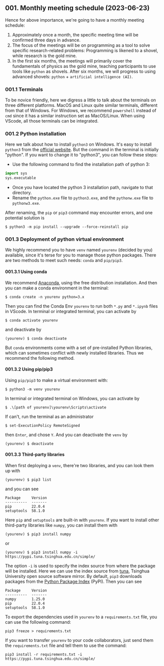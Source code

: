 ## 001. Monthly meeting schedule (2023-06-23)

Hence for above importance, we're going to have a monthly meeting schedule:
1. Approximately once a month, the specific meeting time will be confirmed three days in advance.
2. The focus of the meetings will be on programming as a tool to solve specific research-related problems: Programming is likened to a shovel, while research is the gold mine.
3. In the first six months, the meetings will primarily cover the fundamentals of physics as the gold mine, teaching participants to use tools like `python` as shovels. After six months, we will progress to using advanced shovels: `python` + `artificial intelligence (AI)`.

### 001.1 Terminals
To be novice friendly, here we digress a little to talk about the terminals on three different platforms. MacOS and Linux quite similar terminals, different from that of Windows. For Windows, we recommend `powershell` instead of `cmd` since it has a similar instruction set as MacOS/Linux. When using VScode, all those terminals can be integrated.

### 001.2 Python installation
Here we talk about how to install `python3` on Windows. 
It's easy to install `python3` from the [official website](https://www.python.org/downloads/). But the command in the terminal is initially "python". If you want to change it to "python3", you can follow these steps:
* Use the following command to find the installation path of python 3:
```python
import sys
sys.executable
```
* Once you have located the python 3 installation path, navigate to that directory.
* Rename the `python.exe` file to `python3.exe`, and the `pythonw.exe` file to `pythonw3.exe`.

After renaming, the `pip` or `pip3` command may encounter errors, and one potential solution is
```console
$ python3 -m pip install --upgrade --force-reinstall pip
```
### 001.3 Deployment of python virtual environment
We highly recommend you to have `venv` named `yourenv` (decided by you) available, since it's terse for you to manage those python packages. There are two methods to meet such needs: `conda` and `pip/pip3`.
#### 001.3.1 Using conda
We recommend [Anaconda](https://www.anaconda.com/products/distribution), using the free distribution installation. And then you can make a conda environment in the terminal:
```console
$ conda create -n yourenv python=3.x
```
Then you can find the Conda Env `yourenv` to run both `*.py` and `*.ipynb` files in VScode.
In terminal or integrated terminal, you can activate by
```console
$ conda activate yourenv
```
and deactivate by
```console
(yourenv) $ conda deactivate
```
But `conda` environments come with a set of pre-installed Python libraries, which can sometimes conflict with newly installed libraries. Thus we recommend the following method.

#### 001.3.2 Using pip/pip3
Using `pip/pip3` to make a virtual environment with:
```console
$ python3 -m venv yourenv
```
In terminal or integrated terminal on Windows, you can activate by
```console
$ .\[path of yourenv]\yourenv\Scripts\activate
```

If can't, run the terminal as an administrator
```console
$ set-ExecutionPolicy RemoteSigned
```
then `Enter`, and chose `Y`. 
And you can deactivate the `venv` by
```console
(yourenv) $ deactivate
```

#### 001.3.3 Third-party libraries
When first deploying a `venv`, there're two libraries, and you can look them up with
```console
(yourenv) $ pip3 list
```
and you can see
```console
Package     Version
----------  -------
pip         22.0.4
setuptools  58.1.0
```
Here `pip` and `setuptools` are built-in with `yourenv`. 
If you want to install other third-party libraries like `numpy`, you can install them with
```console
(yourenv) $ pip3 install numpy
```
or
```console
(yourenv) $ pip3 install numpy -i https://pypi.tuna.tsinghua.edu.cn/simple/
```
The option `-i` is used to specify the index source from where the package will be installed. Here we can use the index source from [tuna](https://mirrors.tuna.tsinghua.edu.cn), Tsinghua University open source software mirror. By default, `pip3` downloads packages from the [Python Package Index](https://pypi.org) (PyPI). Then you can see
```console
Package     Version
----------  -------
numpy       1.25.0
pip         22.0.4
setuptools  58.1.0
```
To export the dependencies used in `yourenv` to a `requirements.txt` file, you can use the following command:
```console
pip3 freeze > requirements.txt
```
If you want to transfer `yourenv` to your code collaborators, just send them the `requirements.txt` file and tell them to use the command:
```console
pip3 install -r requirements.txt -i https://pypi.tuna.tsinghua.edu.cn/simple/
```